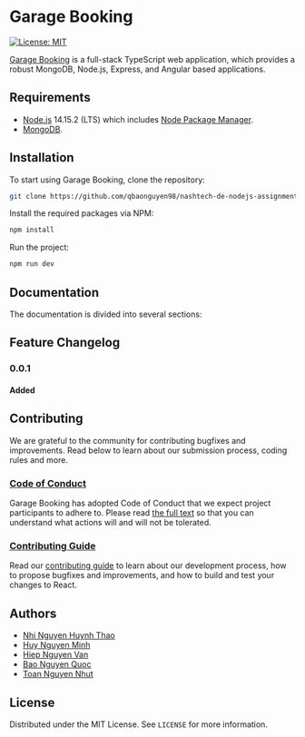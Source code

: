 # Garage Booking

[![License: MIT](https://img.shields.io/badge/License-MIT-yellow.svg)](https://opensource.org/licenses/MIT)

[Garage Booking](https://github.com/qbaonguyen98/nashtech-de-nodejs-assignment-3) is a full-stack TypeScript web application, which provides a robust MongoDB, Node.js, Express, and Angular based applications.

## Requirements

- [Node.js](https://nodejs.org/en/download/) 14.15.2 (LTS) which includes [Node Package Manager](https://www.npmjs.com/get-npm).
- [MongoDB](https://www.mongodb.com/download-center/community).

## Installation

To start using Garage Booking, clone the repository:

```bash
git clone https://github.com/qbaonguyen98/nashtech-de-nodejs-assignment-3
```

Install the required packages via NPM:

```bash
npm install
```

Run the project:

```bash
npm run dev
```

## Documentation

The documentation is divided into several sections:

## Feature Changelog

### 0.0.1

#### Added

## Contributing

We are grateful to the community for contributing bugfixes and improvements. Read below to learn about our submission process, coding rules and more.

### [Code of Conduct](#)

Garage Booking has adopted Code of Conduct that we expect project participants to adhere to. Please read [the full text](#) so that you can understand what actions will and will not be tolerated.

### [Contributing Guide](#)

Read our [contributing guide](#) to learn about our development process, how to propose bugfixes and improvements, and how to build and test your changes to React.

## Authors

- [Nhi Nguyen Huynh Thao](https://github.com/NHTN)
- [Huy Nguyen Minh](https://github.com/hudrucan)
- [Hiep Nguyen Van](https://github.com/h2312)
- [Bao Nguyen Quoc](https://github.com/qbaonguyen98)
- [Toan Nguyen Nhut](https://github.com/nguyennhuttoan)

## License

Distributed under the MIT License. See `LICENSE` for more information.

